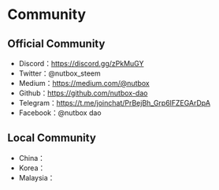 # Community

## Official Community

* Discord：https://discord.gg/zPkMuGY
* Twitter：@nutbox_steem
* Medium：https://medium.com/@nutbox
* Github：https://github.com/nutbox-dao
* Telegram：https://t.me/joinchat/PrBejBh_Grp6lFZEGArDpA
* Facebook：@nutbox dao

## Local Community

* China：
* Korea：
* Malaysia：

